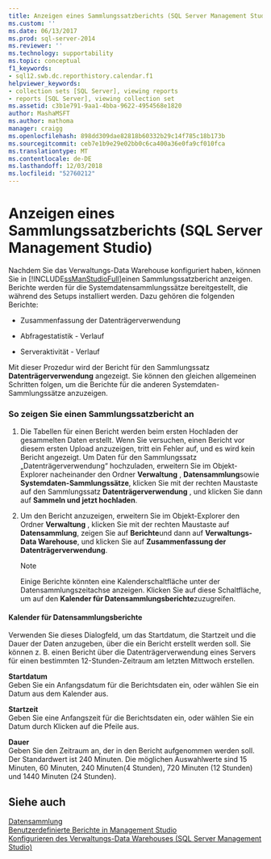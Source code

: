 ```yaml
---
title: Anzeigen eines Sammlungssatzberichts (SQL Server Management Studio) | Microsoft-Dokumentation
ms.custom: ''
ms.date: 06/13/2017
ms.prod: sql-server-2014
ms.reviewer: ''
ms.technology: supportability
ms.topic: conceptual
f1_keywords:
- sql12.swb.dc.reporthistory.calendar.f1
helpviewer_keywords:
- collection sets [SQL Server], viewing reports
- reports [SQL Server], viewing collection set
ms.assetid: c3b1e791-9aa1-4bba-9622-4954568e1820
author: MashaMSFT
ms.author: mathoma
manager: craigg
ms.openlocfilehash: 898dd309dae82818b60332b29c14f785c18b173b
ms.sourcegitcommit: ceb7e1b9e29e02bb0c6ca400a36e0fa9cf010fca
ms.translationtype: MT
ms.contentlocale: de-DE
ms.lasthandoff: 12/03/2018
ms.locfileid: "52760212"
---
```

# <a name="view-a-collection-set-report-sql-server-management-studio"></a>Anzeigen eines Sammlungssatzberichts (SQL Server Management Studio)
  Nachdem Sie das Verwaltungs-Data Warehouse konfiguriert haben, können Sie in [!INCLUDE[ssManStudioFull](../../includes/ssmanstudiofull-md.md)]einen Sammlungssatzbericht anzeigen. Berichte werden für die Systemdatensammlungssätze bereitgestellt, die während des Setups installiert werden. Dazu gehören die folgenden Berichte:  
  
-   Zusammenfassung der Datenträgerverwendung  
  
-   Abfragestatistik - Verlauf  
  
-   Serveraktivität - Verlauf  
  
 Mit dieser Prozedur wird der Bericht für den Sammlungssatz **Datenträgerverwendung** angezeigt. Sie können den gleichen allgemeinen Schritten folgen, um die Berichte für die anderen Systemdaten-Sammlungssätze anzuzeigen.  
  
### <a name="to-view-a-collection-set-report"></a>So zeigen Sie einen Sammlungssatzbericht an  
  
1.  Die Tabellen für einen Bericht werden beim ersten Hochladen der gesammelten Daten erstellt. Wenn Sie versuchen, einen Bericht vor diesem ersten Upload anzuzeigen, tritt ein Fehler auf, und es wird kein Bericht angezeigt. Um Daten für den Sammlungssatz „Datenträgerverwendung“ hochzuladen, erweitern Sie im Objekt-Explorer nacheinander den Ordner **Verwaltung** , **Datensammlung**sowie **Systemdaten-Sammlungssätze**, klicken Sie mit der rechten Maustaste auf den Sammlungssatz **Datenträgerverwendung** , und klicken Sie dann auf **Sammeln und jetzt hochladen**.  
  
2.  Um den Bericht anzuzeigen, erweitern Sie im Objekt-Explorer den Ordner **Verwaltung** , klicken Sie mit der rechten Maustaste auf **Datensammlung**, zeigen Sie auf **Berichte**und dann auf **Verwaltungs-Data Warehouse**, und klicken Sie auf **Zusammenfassung der Datenträgerverwendung**.  
  
    > [!NOTE]  
    >  Einige Berichte könnten eine Kalenderschaltfläche unter der Datensammlungszeitachse anzeigen. Klicken Sie auf diese Schaltfläche, um auf den **Kalender für Datensammlungsberichte**zuzugreifen.  
  
#### <a name="data-collection-report-calendar"></a>Kalender für Datensammlungsberichte  
 Verwenden Sie dieses Dialogfeld, um das Startdatum, die Startzeit und die Dauer der Daten anzugeben, über die ein Bericht erstellt werden soll. Sie können z. B. einen Bericht über die Datenträgerverwendung eines Servers für einen bestimmten 12-Stunden-Zeitraum am letzten Mittwoch erstellen.  
  
 **Startdatum**  
 Geben Sie ein Anfangsdatum für die Berichtsdaten ein, oder wählen Sie ein Datum aus dem Kalender aus.  
  
 **Startzeit**  
 Geben Sie eine Anfangszeit für die Berichtsdaten ein, oder wählen Sie ein Datum durch Klicken auf die Pfeile aus.  
  
 **Dauer**  
 Geben Sie den Zeitraum an, der in den Bericht aufgenommen werden soll. Der Standardwert ist 240 Minuten. Die möglichen Auswahlwerte sind 15 Minuten, 60 Minuten, 240 Minuten(4 Stunden), 720 Minuten (12 Stunden) und 1440 Minuten (24 Stunden).  
  
## <a name="see-also"></a>Siehe auch  
 [Datensammlung](data-collection.md)   
 [Benutzerdefinierte Berichte in Management Studio](../../ssms/object/custom-reports-in-management-studio.md)   
 [Konfigurieren des Verwaltungs-Data Warehouses &#40;SQL Server Management Studio&#41;](configure-the-management-data-warehouse-sql-server-management-studio.md)  
  
  
